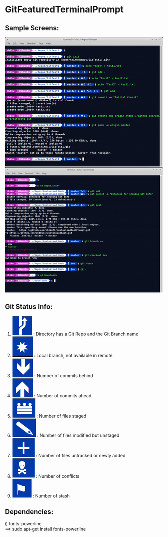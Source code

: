 # GitFeaturedTerminalPrompt

## Sample Screens:  
![Sample Bash Terminal Prompt](SampleBashTerminalPrompt2.png)
![Sample Bash Terminal Prompt2](SampleBashTerminalPrompt1.png)

## Git Status Info:
   1) ![](__SymbolsForReadMe/GitBranch.png) : Directory has a Git Repo and the Git Branch name 
   2) ![](__SymbolsForReadMe/BranchNotInRemote.png) : Local branch, not available in remote 
   2) ![](__SymbolsForReadMe/Pull.png) : Number of commits behind  
   3) ![](__SymbolsForReadMe/Push.png) : Number of commits ahead  
   4) ![](__SymbolsForReadMe/Staged.png) : Number of files staged  
   5) ![](__SymbolsForReadMe/Modified.png) : Number of files modified but unstaged  
   6) ![](__SymbolsForReadMe/UntrackedOrAdded.png) : Number of files untracked or newly added
   7) ![](__SymbolsForReadMe/Conflicts.png) : Number of conflicts  
   8) ![](__SymbolsForReadMe/Stashed.png) : Number of stash  

## Dependencies:  
   i) fonts-powerline  
      ==> sudo apt-get install fonts-powerline  
      
      

   
   

